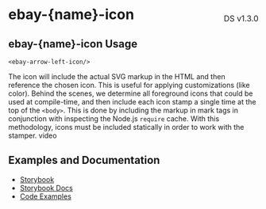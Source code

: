 <h1 style='display: flex; justify-content: space-between; align-items: center;'>
    <span>
        ebay-{name}-icon
    </span>
    <span style='font-weight: normal; font-size: medium; margin-bottom: -15px;'>
        DS v1.3.0
    </span>
</h1>

## ebay-{name}-icon Usage

```marko
<ebay-arrow-left-icon/>
```

The icon will include the actual SVG markup in the HTML and then reference the chosen icon. This is useful for applying customizations (like color). Behind the scenes, we determine all foreground icons that could be used at compile-time, and then include each icon stamp a single time at the top of the `<body>`. This is done by including the markup in mark tags in conjunction with inspecting the Node.js `require` cache. With this methodology, icons must be included statically in order to work with the stamper.
video

## Examples and Documentation

- [Storybook](https://ebay.github.io/evo-web/ebayui-core/?path=/story/graphics-icons-ebay-icon)
- [Storybook Docs](https://ebay.github.io/evo-web/ebayui-core/?path=/docs/graphics-icons-ebay-icon)
- [Code Examples](https://github.com/eBay/evo-web/tree/main/packages/ebayui-core/src/components/ebay-icon/examples)
